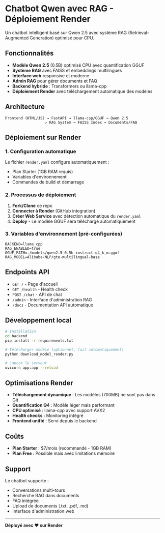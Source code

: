 # Chatbot Qwen avec RAG - Déploiement Render

Un chatbot intelligent basé sur Qwen 2.5 avec système RAG (Retrieval-Augmented Generation) optimisé pour CPU.

## Fonctionnalités

- **Modèle Qwen 2.5** (0.5B) optimisé CPU avec quantification GGUF
- **Système RAG** avec FAISS et embeddings multilingues
- **Interface web** responsive et moderne
- **Admin RAG** pour gérer documents et FAQ
- **Backend hybride** : Transformers ou llama-cpp
- **Déploiement Render** avec téléchargement automatique des modèles

## Architecture

```
Frontend (HTML/JS) → FastAPI → llama-cpp/GGUF → Qwen 2.5
                  ↗ RAG System → FAISS Index → Documents/FAQ
```

## Déploiement sur Render

### 1. Configuration automatique
Le fichier `render.yaml` configure automatiquement :
- Plan Starter (1GB RAM requis)
- Variables d'environnement
- Commandes de build et démarrage

### 2. Processus de déploiement
1. **Fork/Clone** ce repo
2. **Connecter à Render** (GitHub integration)
3. **Créer Web Service** avec détection automatique du `render.yaml`
4. **Deploy** - Le modèle GGUF sera téléchargé automatiquement

### 3. Variables d'environnement (pré-configurées)
```env
BACKEND=llama_cpp
RAG_ENABLED=true
GGUF_PATH=./models/qwen2.5-0.5b-instruct-q4_k_m.gguf
RAG_MODEL=Alibaba-NLP/gte-multilingual-base
```

## Endpoints API

- `GET /` - Page d'accueil
- `GET /health` - Health check 
- `POST /chat` - API de chat
- `/admin` - Interface d'administration RAG
- `/docs` - Documentation API automatique

## Développement local

```bash
# Installation
cd backend
pip install -r requirements.txt

# Télécharger modèle (optionnel, fait automatiquement)
python download_model_render.py

# Lancer le serveur
uvicorn app:app --reload
```

## Optimisations Render

- **Téléchargement dynamique** : Les modèles (700MB) ne sont pas dans Git
- **Quantification Q4** : Modèle léger mais performant
- **CPU optimisé** : llama-cpp avec support AVX2
- **Health checks** : Monitoring intégré
- **Frontend unifié** : Servi depuis le backend

## Coûts

- **Plan Starter** : $7/mois (recommandé - 1GB RAM)
- **Plan Free** : Possible mais avec limitations mémoire

## Support

Le chatbot supporte :
- Conversations multi-tours
- Recherche RAG dans documents
- FAQ intégrée
- Upload de documents (.txt, .pdf, .md)
- Interface d'administration web

---

**Déployé avec ❤️ sur Render**